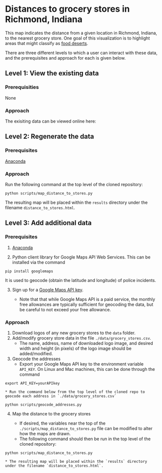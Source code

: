 # Distances to grocery stores in Richmond, Indiana

This map indicates the distance from a given location in Richmond, Indiana,
to the nearest grocery store. One goal of this visualization is to highlight
areas that might classify as [food deserts](https://en.wikipedia.org/wiki/Food_desert).

There are three different levels to which a user can interact with these data,
and the prerequisites and approach for each is given below.

## Level 1: View the existing data

### Prerequisities

None

### Approach

The exisiting data can be viewed online here:

## Level 2: Regenerate the data

### Prerequisites

[Anaconda](https://www.anaconda.com/distribution/#download-section)

### Approach

Run the following command at the top level of the cloned repository:

```
python scripts/map_distance_to_stores.py
``` 

The resulting map will be placed within the `results` directory under the
filename `distance_to_stores.html`.


## Level 3: Add additional data

### Prerequisites

1. [Anaconda](https://www.anaconda.com/distribution/#download-section)

2. Python client library for Google Maps API Web Services.  This can be installed via the command

```
pip install googlemaps
```

   It is used to geocode (obtain the latitude and longitude) of police incidents.

3. Sign up for a [Google Maps API key](https://developers.google.com/maps/documentation/javascript/get-api-key).

   * Note that that while Google Maps API is a paid service, the monthly free allowances are typically sufficient
     for geocoding the data, but be careful to not exceed your free allowance.

### Approach

1. Download logos of any new grocery stores to the `data` folder.
2. Add/modify grocery store data in the file `./data/grocery_stores.csv`.
    * The name, address, name of downloaded logo image, and desired width and height (in pixels) of the logo image should be added/modified.
3. Geocode the addresses
    * Export your Google Maps API key to the environment variable `API_KEY`.  On Linux and Mac machines, this can be done through the command

```
export API_KEY=yourAPIkey
```

    * Run the command below from the top level of the cloned repo to geocode each address in `./data/grocery_stores.csv`

```
python scripts/geocode_addresses.py
```

4. Map the distance to the grocery stores

    * If desired, the variables near the top of the `./scripts/map_distance_to_stores.py` file can be modified to alter how the maps are drawn.
    * The following command should then be run in the top level of the cloned repository:

```
python scripts/map_distance_to_stores.py
```

    * The resulting map will be placed within the `results` directory under the filename `distance_to_stores.html`.
